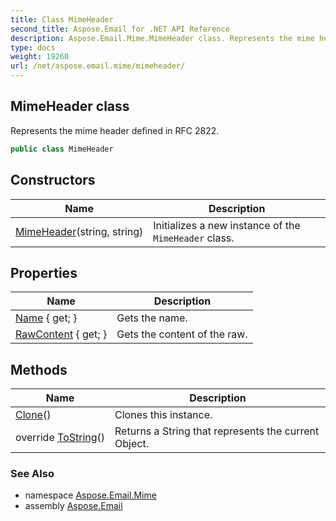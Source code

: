 ```yaml
---
title: Class MimeHeader
second_title: Aspose.Email for .NET API Reference
description: Aspose.Email.Mime.MimeHeader class. Represents the mime header defined in RFC 2822
type: docs
weight: 19260
url: /net/aspose.email.mime/mimeheader/
---
```

## MimeHeader class

Represents the mime header defined in RFC 2822.

```csharp
public class MimeHeader
```

## Constructors

| Name | Description |
| --- | --- |
| [MimeHeader](mimeheader/)(string, string) | Initializes a new instance of the `MimeHeader` class. |

## Properties

| Name | Description |
| --- | --- |
| [Name](../../aspose.email.mime/mimeheader/name/) { get; } | Gets the name. |
| [RawContent](../../aspose.email.mime/mimeheader/rawcontent/) { get; } | Gets the content of the raw. |

## Methods

| Name | Description |
| --- | --- |
| [Clone](../../aspose.email.mime/mimeheader/clone/)() | Clones this instance. |
| override [ToString](../../aspose.email.mime/mimeheader/tostring/)() | Returns a String that represents the current Object. |

### See Also

* namespace [Aspose.Email.Mime](../../aspose.email.mime/)
* assembly [Aspose.Email](../../)


